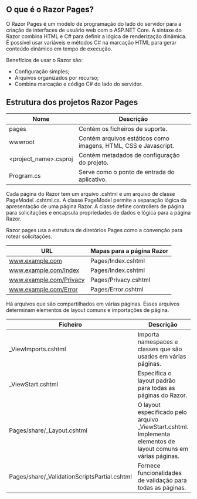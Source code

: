 
## O que é o Razor Pages?

O Razor Pages é um modelo de programação do lado do servidor para a criação de interfaces de usuário web com o ASP.NET Core.
A sintaxe do Razor combina HTML e C# para definir a lógica de renderização dinâmica.
É possível usar variáveis e métodos C# na marcação HTML para gerar conteúdo dinâmico em tempo de execução.

Benefícios de usar o Razor são:
- Configuração simples;
- Arquivos organizados por recurso;
- Combina marcação e código C# do lado do servidor.



## Estrutura dos projetos Razor Pages

| Nome                  | Descrição                                                       |
| --------------------- | --------------------------------------------------------------- |
| pages                 | Contém os ficheiros de suporte.                                 |
| wwwroot               | Contém arquivos estáticos como imagens, HTML, CSS e Javascript. |
| <project_name>.csproj | Contém metadados de configuração do projeto.                    |
| Program.cs            | Serve como o ponto de entrada do aplicativo.                    |

Cada página do Razor tem um arquivo .cshtml e um arquivo de classe PageModel .cshtml.cs.
A classe PageModel permite a separação lógica da apresentação de uma página Razor.
A classe define controllers de página para solicitações e encapsula propriedades de dados e lógica para a página Razor.

Razor pages usa a estrutura de diretórios Pages como a convenção para rotear solicitações.

| URL                     | Mapas para a página Razor |
| ----------------------- | ------------------------- |
| www.example.com         | Pages/Index.cshtml        |
| www.example.com/Index   | Pages/Index.cshtml        |
| www.example.com/Privacy | Pages/Privacy.cshtml      |
| www.example.com/Error   | Pages/Error.cshtml        |

Há arquivos que são compartilhados em várias páginas. 
Esses arquivos determinam elementos de layout comuns e importações de página.

| Ficheiro                                     | Descrição                                                                                                      |
| -------------------------------------------- | -------------------------------------------------------------------------------------------------------------- |
| _ViewImports.cshtml                          | Importa namespaces e classes que são usados em várias páginas.                                                 |
| _ViewStart.cshtml                            | Especifica o layout padrão para todas as páginas do Razor.                                                     |
| Pages/share/_Layout.cshtml                   | O layout especificado pelo arquivo _ViewStart.cshtml. Implementa elementos de layout comuns em várias páginas. |
| Pages/share/_ValidationScriptsPartial.cshtml | Fornece funcionalidades de validação para todas as páginas.                                                    |
